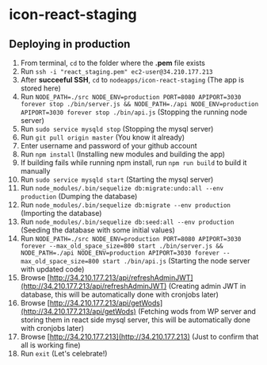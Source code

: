 # icon-react-staging

## Deploying in production
1. From terminal, `cd` to the folder where the **.pem** file exists
2. Run `ssh -i "react_staging.pem" ec2-user@34.210.177.213`
3. After **succeeful SSH**, `cd` to `nodeapps/icon-react-staging` (The app is stored here)
4. Run `NODE_PATH=./src NODE_ENV=production PORT=8080 APIPORT=3030 forever stop ./bin/server.js && NODE_PATH=./api NODE_ENV=production APIPORT=3030 forever stop ./bin/api.js` (Stopping the running node server)
5. Run `sudo service mysqld stop` (Stopping the mysql server)
6. Run `git pull origin master` (You know it already)
7. Enter username and password of your github account
8. Run `npm install` (Installing new modules and building the app)
9. If building fails while running npm install, run `npm run build` to build it manually
10. Run `sudo service mysqld start` (Starting the mysql server)
11. Run `node_modules/.bin/sequelize db:migrate:undo:all --env production` (Dumping the database)
12. Run `node_modules/.bin/sequelize db:migrate --env production` (Importing the database)
13. Run `node_modules/.bin/sequelize db:seed:all --env production` (Seeding the database with some initial values)
14. Run `NODE_PATH=./src NODE_ENV=production PORT=8080 APIPORT=3030 forever --max_old_space_size=800 start ./bin/server.js && NODE_PATH=./api NODE_ENV=production APIPORT=3030 forever --max_old_space_size=800 start ./bin/api.js` (Starting the node server with updated code)
15. Browse [http://34.210.177.213/api/refreshAdminJWT](http://34.210.177.213/api/refreshAdminJWT) (Creating admin JWT in database, this will be automatically done with cronjobs later)
16. Browse [http://34.210.177.213/api/getWods](http://34.210.177.213/api/getWods) (Fetching wods from WP server and storing them in react side mysql server, this will be automatically done with cronjobs later)
17. Browse [http://34.210.177.213](http://34.210.177.213) (Just to confirm that all is working fine)
18. Run `exit` (Let's celebrate!)
